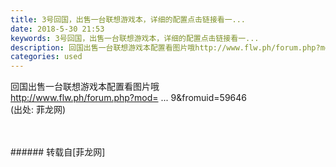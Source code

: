 ```yaml
---
title: 3号回国，出售一台联想游戏本，详细的配置点击链接看一...
date: 2018-5-30 21:53
keywords: 3号回国，出售一台联想游戏本，详细的配置点击链接看一...
description: 回国出售一台联想游戏本配置看图片哦http://www.flw.ph/forum.php?mod= ... 9&fromuid=59646(出处: 菲龙网)
categories: used
---
```

<td class="t_f" id="postmessage_1377228">

回国出售一台联想游戏本配置看图片哦<br/>
<a href="http://www.flw.ph/forum.php?mod=viewthread&amp;tid=392219&amp;fromuid=59646" target="_blank">http://www.flw.ph/forum.php?mod= ... 9&amp;fromuid=59646</a><br/>
(出处: 菲龙网)<br/>
<br/>
<br/>
</td>
###### 转载自[菲龙网]